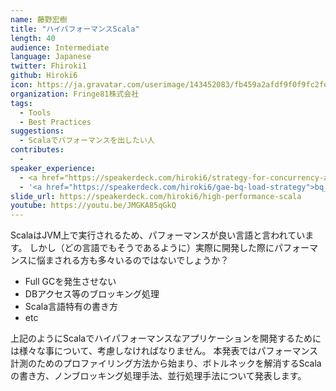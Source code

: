 ```yaml
---
name: 藤野宏樹
title: "ハイパフォーマンスScala"
length: 40
audience: Intermediate
language: Japanese
twitter: Fhiroki1
github: Hiroki6
icon: https://ja.gravatar.com/userimage/143452083/fb459a2afdf9f0f9fc2fe015a8f1c22b.jpeg
organization: Fringe81株式会社
tags:
  - Tools
  - Best Practices
suggestions:
  - Scalaでパフォーマンスを出したい人
contributes:
  - 
speaker_experience:
  - <a href="https://speakerdeck.com/hiroki6/strategy-for-concurrency-and-parallel-by-scala">Scala関西サミット2018</a>
  - '<a href="https://speakerdeck.com/hiroki6/gae-bq-load-strategy">bq_sushi #7</a>'
slide_url: https://speakerdeck.com/hiroki6/high-performance-scala
youtube: https://youtu.be/JMGKA85qGkQ
---
```

ScalaはJVM上で実行されるため、パフォーマンスが良い言語と言われています。
しかし（どの言語でもそうであるように）実際に開発した際にパフォーマンスに悩まされる方も多々いるのではないでしょうか？

- Full GCを発生させない
- DBアクセス等のブロッキング処理
- Scala言語特有の書き方
- etc

上記のようにScalaでハイパフォーマンスなアプリケーションを開発するためには様々な事について、考慮しなければなりません。
本発表ではパフォーマンス計測のためのプロファイリング方法から始まり、ボトルネックを解消するScalaの書き方、ノンブロッキング処理手法、並行処理手法について発表します。
